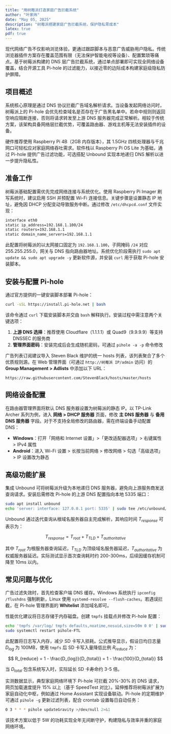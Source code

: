 ```yaml
---
title: "用树莓派打造家庭广告拦截系统"
author: "叶家炜"
date: "May 05, 2025"
description: "树莓派搭建家庭广告拦截系统，保护隐私零成本"
latex: true
pdf: true
---
```


现代网络广告不仅影响浏览体验，更通过跟踪脚本与恶意广告威胁用户隐私。传统浏览器插件方案存在覆盖范围有限（无法保护智能电视等设备）、配置繁琐等痛点。基于树莓派构建的 DNS 层广告拦截系统，通过单点部署即可实现全网络设备覆盖，结合开源工具 Pi-hole 的过滤能力，以接近零的边际成本构建家庭级隐私防护屏障。  

## 项目概述  
系统核心原理是通过 DNS 协议拦截广告域名解析请求。当设备发起网络访问时，树莓派上的 Pi-hole 会优先检查域名是否存在于广告黑名单中。若命中规则则返回空响应阻断连接，否则将请求转发至上游 DNS 服务器完成正常解析。相较于传统方案，该架构具备网络层拦截优势，可覆盖路由器、游戏主机等无法安装插件的设备。  

硬件推荐使用 Raspberry Pi 4B（2GB 内存版本），其 1.5GHz 四核处理器与千兆网口可轻松应对家庭网络吞吐需求。软件栈以 Raspberry Pi OS Lite 为基础，通过 Pi-hole 提供广告过滤功能，可选搭配 Unbound 实现本地递归 DNS 解析以进一步提升隐私性。  

## 准备工作  
树莓派基础配置需优先完成网络连接与系统优化。使用 Raspberry Pi Imager 刷写系统时，建议启用 SSH 并预配置 Wi-Fi 连接信息。关键步骤是设置静态 IP 地址，避免因 DHCP 分配变动导致服务中断。通过修改 `/etc/dhcpcd.conf` 文件实现：  

```bash
interface eth0
static ip_address=192.168.1.100/24
static routers=192.168.1.1
static domain_name_servers=192.168.1.1
```  

此配置将树莓派的以太网接口固定为 `192.168.1.100`，子网掩码 `/24` 对应 255.255.255.0，网关与 DNS 指向路由器地址。系统优化阶段需执行 `sudo apt update && sudo apt upgrade -y` 更新软件源，并安装 `curl` 用于获取 Pi-hole 安装脚本。  

## 安装与配置 Pi-hole  
通过官方提供的一键安装脚本部署 Pi-hole：  

```bash
curl -sSL https://install.pi-hole.net | bash
```  

该命令通过 `curl` 下载安装脚本并交由 `bash` 解释执行。安装过程中需注意两个关键选项：  

1. **上游 DNS 选择**：推荐使用 Cloudflare（1.1.1.1）或 Quad9（9.9.9.9）等支持 DNSSEC 的服务商  
2. **管理界面密码**：安装完成后会生成随机密码，可通过 `pihole -a -p` 命令修改  

广告列表订阅建议导入 Steven Black 维护的统一 hosts 列表，该列表聚合了多个优质规则源。在 Web 管理界面（可通过 `http://树莓派 IP/admin` 访问）的 **Group Management > Adlists** 中添加以下 URL：  

```
https://raw.githubusercontent.com/StevenBlack/hosts/master/hosts
```  

## 网络设备配置  
在路由器管理界面将默认 DNS 服务器设置为树莓派的静态 IP。以 TP-Link Archer 系列为例，进入 **网络 > DHCP 服务器** 页面，修改 **主 DNS 服务器** 与 **备用 DNS 服务器** 字段。对于不支持全局修改的路由器，需在终端设备手动配置 DNS：  

- **Windows**：打开「网络和 Internet 设置」>「更改适配器选项」> 右键属性 > IPv4 属性  
- **Android**：进入 Wi-Fi 设置 > 长按当前网络 > 修改网络 > 勾选「高级选项」> IP 设置改为静态  

## 高级功能扩展  
集成 Unbound 可将树莓派升级为本地递归 DNS 服务器，避免向上游服务商发送查询请求。安装后需修改 Pi-hole 的上游 DNS 配置指向本地 5335 端口：  

```bash
sudo apt install unbound
echo 'server: interface: 127.0.0.1 port: 5335' | sudo tee /etc/unbound/unbound.conf.d/pi-hole.conf
```  

Unbound 通过迭代查询从根域名服务器自主完成解析，其响应时间 $T_{response}$ 可表示为：  

$$ T_{response} = T_{root} + T_{TLD} + T_{authoritative} $$  

其中 $T_{root}$ 为根服务器查询延迟，$T_{TLD}$ 为顶级域名服务器延迟，$T_{authoritative}$ 为权威服务器延迟。实际测试显示首次查询耗时约 200-300ms，后续因缓存机制可降至 10ms 以内。  

## 常见问题与优化  
广告过滤失效时，首先检查客户端 DNS 缓存。Windows 系统执行 `ipconfig /flushdns` 强制刷新，Linux 使用 `systemd-resolve --flush-caches`。若遇误拦截，在 Pi-hole 管理界面的 **Whitelist** 添加域名即可。  

性能优化建议将日志存储于内存磁盘。创建 `tmpfs` 挂载点并修改 Pi-hole 配置：  

```bash
echo 'tmpfs /var/log/ tmpfs defaults,noatime,nosuid,size=50m 0 0' | sudo tee -a /etc/fstab
sudo systemctl restart pihole-FTL
```  

此配置将日志写入内存，减少 SD 卡写入损耗。公式推导显示，假设日均日志量 $D_{log}$ 为 100MB，使用 `tmpfs` 后 SD 卡写入量降低比例 $R_{reduce}$ 为：  

$$ R_{reduce} = 1 - \frac{D_{log}}{D_{total}} = 1 - \frac{100}{D_{total}} $$  

当 $D_{total}$ 包含系统写入时，实际延长 SD 卡寿命约 3-5 倍。  

实测数据显示，典型家庭网络环境下 Pi-hole 可拦截 20%-30% 的 DNS 请求，网页加载速度提升 15% 以上（基于 SpeedTest 对比）。延伸推荐将树莓派扩展为家庭自动化中枢，例如通过 Home Assistant 实现设备联动。Pi-hole 的定期维护可通过 `pihole -g` 更新过滤列表，配合 crontab 设置每日自动任务：  

```bash
0 3 * * * pihole updateGravity >/dev/null 2>&1
```  

该技术方案以低于 5W 的功耗实现全年无间断守护，构建隐私与效率并重的家庭网络环境。
